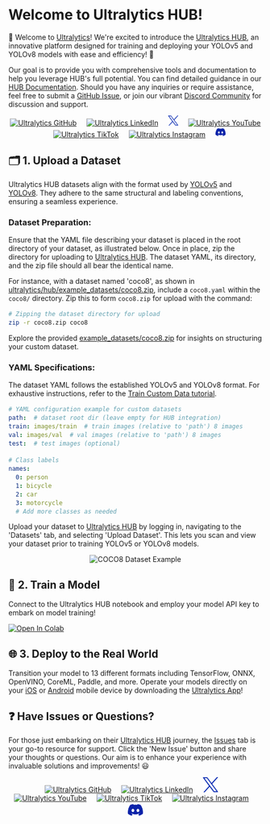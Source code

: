 # Welcome to Ultralytics HUB!

👋 Welcome to [Ultralytics](https://ultralytics.com/)! We're excited to introduce the [Ultralytics HUB](https://bit.ly/ultralytics_hub), an innovative platform designed for training and deploying your YOLOv5 and YOLOv8 models with ease and efficiency! 🎉

Our goal is to provide you with comprehensive tools and documentation to help you leverage HUB's full potential. You can find detailed guidance in our [HUB Documentation](https://docs.ultralytics.com/). Should you have any inquiries or require assistance, feel free to submit a [GitHub Issue](https://github.com/ultralytics/hub/issues/new/choose), or join our vibrant [Discord Community](https://ultralytics.com/discord) for discussion and support.

<div align="center">
  <a href="https://github.com/ultralytics"><img src="https://github.com/ultralytics/assets/raw/main/social/logo-social-github.png" width="20px" alt="Ultralytics GitHub"></a>
  &nbsp;&nbsp;&nbsp;
  <a href="https://www.linkedin.com/company/ultralytics/"><img src="https://github.com/ultralytics/assets/raw/main/social/logo-social-linkedin.png" width="20px" alt="Ultralytics LinkedIn"></a>
  &nbsp;&nbsp;&nbsp;
  <a href="https://twitter.com/ultralytics"><img src="https://github.com/ultralytics/assets/raw/main/social/logo-social-twitter.png" width="20px" alt="Ultralytics Twitter"></a>
  &nbsp;&nbsp;&nbsp;
  <a href="https://youtube.com/ultralytics"><img src="https://github.com/ultralytics/assets/raw/main/social/logo-social-youtube.png" width="20px" alt="Ultralytics YouTube"></a>
  &nbsp;&nbsp;&nbsp;
  <a href="https://www.tiktok.com/@ultralytics"><img src="https://github.com/ultralytics/assets/raw/main/social/logo-social-tiktok.png" width="20px" alt="Ultralytics TikTok"></a>
  &nbsp;&nbsp;&nbsp;
  <a href="https://www.instagram.com/ultralytics/"><img src="https://github.com/ultralytics/assets/raw/main/social/logo-social-instagram.png" width="20px" alt="Ultralytics Instagram"></a>
  &nbsp;&nbsp;&nbsp;
  <a href="https://ultralytics.com/discord"><img src="https://github.com/ultralytics/assets/raw/main/social/logo-social-discord.png" width="20px" alt="Ultralytics Discord"></a>
</div>

## 🗂️ 1. Upload a Dataset

Ultralytics HUB datasets align with the format used by [YOLOv5](https://github.com/ultralytics/yolov5) and [YOLOv8](https://github.com/ultralytics/ultralytics). They adhere to the same structural and labeling conventions, ensuring a seamless experience.

### Dataset Preparation:

Ensure that the YAML file describing your dataset is placed in the root directory of your dataset, as illustrated below. Once in place, zip the directory for uploading to [Ultralytics HUB](https://hub.ultralytics.com/). The dataset YAML, its directory, and the zip file should all bear the identical name.

For instance, with a dataset named 'coco8', as shown in [ultralytics/hub/example_datasets/coco8.zip](./example_datasets/coco8.zip), include a `coco8.yaml` within the `coco8/` directory. Zip this to form `coco8.zip` for upload with the command:

```bash
# Zipping the dataset directory for upload
zip -r coco8.zip coco8
```

Explore the provided [example_datasets/coco8.zip](./example_datasets/coco8.zip) for insights on structuring your custom dataset.

### YAML Specifications:

The dataset YAML follows the established YOLOv5 and YOLOv8 format. For exhaustive instructions, refer to the [Train Custom Data tutorial](https://docs.ultralytics.com/yolov5/tutorials/train_custom_data/).

```yaml
# YAML configuration example for custom datasets
path:  # dataset root dir (leave empty for HUB integration)
train: images/train  # train images (relative to 'path') 8 images
val: images/val  # val images (relative to 'path') 8 images
test:  # test images (optional)

# Class labels
names:
  0: person
  1: bicycle
  2: car
  3: motorcycle
  # Add more classes as needed
```

Upload your dataset to [Ultralytics HUB](https://bit.ly/ultralytics_hub) by logging in, navigating to the 'Datasets' tab, and selecting 'Upload Dataset'. This lets you scan and view your dataset prior to training YOLOv5 or YOLOv8 models.

<p align="center">
  <img width="80%" src="https://user-images.githubusercontent.com/26833433/201424843-20fa081b-ad4b-4d6c-a095-e810775908d8.png" title="COCO8 Dataset Example" />
</p>

## 🚀 2. Train a Model

Connect to the Ultralytics HUB notebook and employ your model API key to embark on model training!

<a href="https://colab.research.google.com/github/ultralytics/hub/blob/master/hub.ipynb" target="_blank">
    <img src="https://colab.research.google.com/assets/colab-badge.svg" alt="Open In Colab" />
</a>

## 🌐 3. Deploy to the Real World

Transition your model to 13 different formats including TensorFlow, ONNX, OpenVINO, CoreML, Paddle, and more. Operate your models directly on your [iOS](https://apps.apple.com/xk/app/ultralytics/id1583935240) or
[Android](https://play.google.com/store/apps/details?id=com.ultralytics.ultralytics_app) mobile device by downloading the [Ultralytics App](https://ultralytics.com/app_install)!

## ❓ Have Issues or Questions?

For those just embarking on their [Ultralytics HUB](https://bit.ly/ultralytics_hub) journey, the [Issues](https://github.com/ultralytics/hub/issues) tab is your go-to resource for support. Click the 'New Issue' button and share your thoughts or questions. Our aim is to enhance your experience with invaluable solutions and improvements! 😃

<div align="center">
  <a href="https://github.com/ultralytics"><img src="https://github.com/ultralytics/assets/raw/main/social/logo-social-github.png" width="30px" alt="Ultralytics GitHub"></a>
  &nbsp;&nbsp;&nbsp;
  <a href="https://www.linkedin.com/company/ultralytics/"><img src="https://github.com/ultralytics/assets/raw/main/social/logo-social-linkedin.png" width="30px" alt="Ultralytics LinkedIn"></a>
  &nbsp;&nbsp;&nbsp;
  <a href="https://twitter.com/ultralytics"><img src="https://github.com/ultralytics/assets/raw/main/social/logo-social-twitter.png" width="30px" alt="Ultralytics Twitter"></a>
  &nbsp;&nbsp;&nbsp;
  <a href="https://youtube.com/ultralytics"><img src="https://github.com/ultralytics/assets/raw/main/social/logo-social-youtube.png" width="30px" alt="Ultralytics YouTube"></a>
  &nbsp;&nbsp;&nbsp;
  <a href="https://www.tiktok.com/@ultralytics"><img src="https://github.com/ultralytics/assets/raw/main/social/logo-social-tiktok.png" width="30px" alt="Ultralytics TikTok"></a>
  &nbsp;&nbsp;&nbsp;
  <a href="https://www.instagram.com/ultralytics/"><img src="https://github.com/ultralytics/assets/raw/main/social/logo-social-instagram.png" width="30px" alt="Ultralytics Instagram"></a>
  &nbsp;&nbsp;&nbsp;
  <a href="https://ultralytics.com/discord"><img src="https://github.com/ultralytics/assets/raw/main/social/logo-social-discord.png" width="30px" alt="Ultralytics Discord"></a>
</div>
